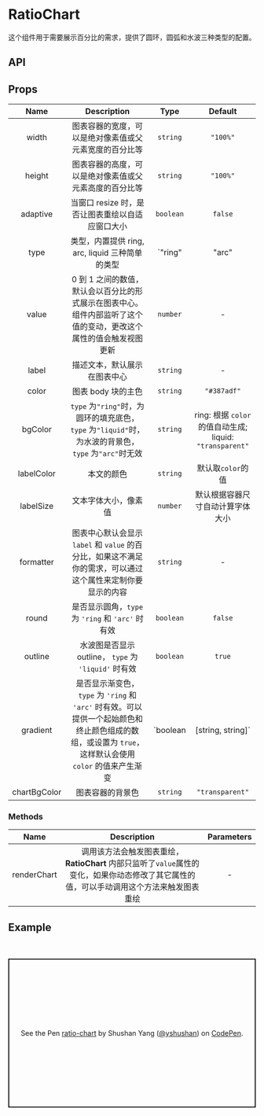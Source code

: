 # RatioChart

这个组件用于需要展示百分比的需求，提供了圆环，圆弧和水波三种类型的配置。

## API

## Props

|     Name     |                                                                      Description                                                                      |             Type             |                         Default                          |
| :----------: | :---------------------------------------------------------------------------------------------------------------------------------------------------: | :--------------------------: | :------------------------------------------------------: |
|    width     |                                                图表容器的宽度，可以是绝对像素值或父元素宽度的百分比等                                                 |           `string`           |                         `"100%"`                         |
|    height    |                                                图表容器的高度，可以是绝对像素值或父元素高度的百分比等                                                 |           `string`           |                         `"100%"`                         |
|   adaptive   |                                                   当窗口 resize 时，是否让图表重绘以自适应窗口大小                                                    |          `boolean`           |                         `false`                          |
|     type     |                                                    类型，内置提供 ring, arc, liquid 三种简单的类型                                                    | `"ring" | "arc" | "liquid"`  |                         `"ring"`                         |
|    value     |                   0 到 1 之间的数值，默认会以百分比的形式展示在图表中心。组件内部监听了这个值的变动，更改这个属性的值会触发视图更新                   |           `number`           |                            -                             |
|    label     |                                                             描述文本，默认展示在图表中心                                                              |           `string`           |                            -                             |
|    color     |                                                                  图表 body 块的主色                                                                   |           `string`           |                       `"#387adf"`                        |
|   bgColor    |                         `type` 为`"ring"`时，为圆环的填充底色，`type` 为`"liquid"`时，为水波的背景色，`type` 为`"arc"`时无效                          |           `string`           | ring: 根据 `color` 的值自动生成; liquid: `"transparent"` |
|  labelColor  |                                                                      本文的颜色                                                                       |           `string`           |                    默认取`color`的值                     |
|  labelSize   |                                                                 文本字体大小，像素值                                                                  |           `number`           |             默认根据容器尺寸自动计算字体大小             |
|  formatter   |                      图表中心默认会显示 `label` 和 `value` 的百分比，如果这不满足你的需求，可以通过这个属性来定制你要显示的内容                       |           `string`           |                            -                             |
|    round     |                                                   是否显示圆角，`type` 为 `'ring` 和 `'arc'` 时有效                                                   |          `boolean`           |                         `false`                          |
|   outline    |                                                 水波图是否显示 outline， `type` 为 `'liquid'` 时有效                                                  |          `boolean`           |                          `true`                          |
|   gradient   | 是否显示渐变色，`type` 为 `'ring` 和 `'arc'` 时有效。可以提供一个起始颜色和终止颜色组成的数组，或设置为 `true`，这样默认会使用 `color` 的值来产生渐变 | `boolean | [string, string]` |                         `false`                          |
| chartBgColor |                                                                   图表容器的背景色                                                                    |           `string`           |                     `"transparent"`                      |

### Methods

|    Name     |                                                               Description                                                                | Parameters |
| :---------: | :--------------------------------------------------------------------------------------------------------------------------------------: | :--------: |
| renderChart | 调用该方法会触发图表重绘，**RatioChart** 内部只监听了`value`属性的变化，如果你动态修改了其它属性的值，可以手动调用这个方法来触发图表重绘 |     -      |

## Example

<div style="height:20px;"></div>
<p class="codepen" data-height="303" data-theme-id="dark" data-default-tab="js,result" data-user="yshushan" data-slug-hash="dyYmWaX" data-preview="true" style="height: 303px; box-sizing: border-box; display: flex; align-items: center; justify-content: center; border: 2px solid; margin: 1em 0; padding: 1em;" data-pen-title="ratio-chart">
  <span>See the Pen <a href="https://codepen.io/yshushan/pen/dyYmWaX">
  ratio-chart</a> by Shushan Yang (<a href="https://codepen.io/yshushan">@yshushan</a>)
  on <a href="https://codepen.io">CodePen</a>.</span>
</p>
<script async src="https://static.codepen.io/assets/embed/ei.js"></script>
